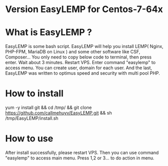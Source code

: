 Version EasyLEMP for Centos-7-64x
============

What is EasyLEMP ?
===================
EasyLEMP is some bash script. EasyLEMP will help you install LEMP( Nginx, PHP-FPM, MariaDB on Linux ) and some other software like CSF, Composer...
You only need to copy below code to terminal, then press enter. Wait about 3 minutes. Restart VPS. Enter command "easylemp" to access menu.
You can create user, domain for each user. And the last, EasyLEMP was written to optimus speed and security with multi pool PHP.

How to install
============

yum -y install git && cd /tmp/ && git clone https://github.com/callmehuyv/EasyLEMP.git && sh /tmp/EasyLEMP/install.sh


How to use
==========
After install successfully, please restart VPS.
Then you can use command "easylemp" to access main menu.
Press 1,2 or 3... to do action in menu.
